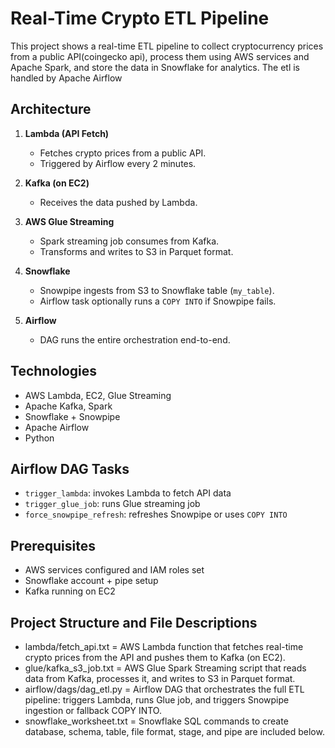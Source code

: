 # Real-Time Crypto ETL Pipeline

This project shows a real-time ETL pipeline to collect cryptocurrency prices from a public API(coingecko api), process them using AWS services and Apache Spark, and store the data in Snowflake for analytics. The etl is handled by Apache Airflow

## Architecture

1. **Lambda (API Fetch)**
   - Fetches crypto prices from a public API.
   - Triggered by Airflow every 2 minutes.

2. **Kafka (on EC2)**
   - Receives the data pushed by Lambda.

3. **AWS Glue Streaming**
   - Spark streaming job consumes from Kafka.
   - Transforms and writes to S3 in Parquet format.

4. **Snowflake**
   - Snowpipe ingests from S3 to Snowflake table (`my_table`).
   - Airflow task optionally runs a `COPY INTO` if Snowpipe fails.

5. **Airflow**
   - DAG runs the entire orchestration end-to-end.

## Technologies
- AWS Lambda, EC2, Glue Streaming
- Apache Kafka, Spark
- Snowflake + Snowpipe
- Apache Airflow
- Python

## Airflow DAG Tasks
- `trigger_lambda`: invokes Lambda to fetch API data
- `trigger_glue_job`: runs Glue streaming job
- `force_snowpipe_refresh`: refreshes Snowpipe or uses `COPY INTO`

## Prerequisites
- AWS services configured and IAM roles set
- Snowflake account + pipe setup
- Kafka running on EC2

## Project Structure and File Descriptions
- lambda/fetch_api.txt	    =    AWS Lambda function that fetches real-time crypto prices from the API and pushes them to Kafka (on EC2).
- glue/kafka_s3_job.txt     =    AWS Glue Spark Streaming script that reads data from Kafka, processes it, and writes to S3 in Parquet format.
- airflow/dags/dag_etl.py   =	  Airflow DAG that orchestrates the full ETL pipeline: triggers Lambda, runs Glue job, and triggers Snowpipe ingestion or fallback COPY INTO.
- snowflake_worksheet.txt   =    Snowflake SQL commands to create database, schema, table, file format, stage, and pipe are included below.


